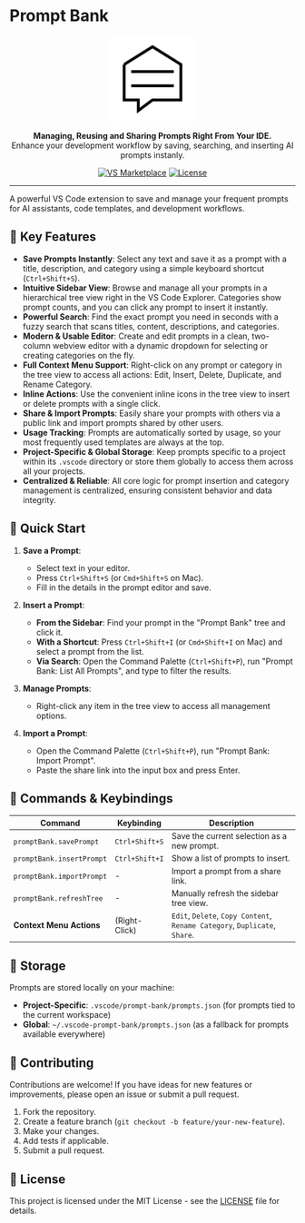 # Prompt Bank

<p align="center">
  <img src="./assets/logo.png" alt="Prompt Bank Logo" width="150">
</p>

<p align="center">
  <strong>Managing, Reusing and Sharing Prompts Right From Your IDE.</strong>
  <br />
  Enhance your development workflow by saving, searching, and inserting AI prompts instanly.
</p>

<p align="center">
  <a href="https://marketplace.visualstudio.com/items?itemName=ShaulAbergil.prompt-bank"><img src="https://img.shields.io/visual-studio-marketplace/v/ShaulAbergil.prompt-bank?style=for-the-badge&label=VS%20Marketplace&color=blue" alt="VS Marketplace"></a>
  <a href="https://github.com/ShaulAb/prompt-bank/blob/master/LICENSE"><img src="https://img.shields.io/github/license/ShaulAb/prompt-bank?style=for-the-badge&color=green" alt="License"></a>
</p>

---

A powerful VS Code extension to save and manage your frequent prompts for AI assistants, code templates, and development workflows.

<!-- Optional: Add a GIF demo here -->
<!-- <p align="center">
  <img src="link-to-your-demo.gif" alt="Prompt Bank Demo">
</p> -->

## 🚀 Key Features

- **Save Prompts Instantly**: Select any text and save it as a prompt with a title, description, and category using a simple keyboard shortcut (`Ctrl+Shift+S`).
- **Intuitive Sidebar View**: Browse and manage all your prompts in a hierarchical tree view right in the VS Code Explorer. Categories show prompt counts, and you can click any prompt to insert it instantly.
- **Powerful Search**: Find the exact prompt you need in seconds with a fuzzy search that scans titles, content, descriptions, and categories.
- **Modern & Usable Editor**: Create and edit prompts in a clean, two-column webview editor with a dynamic dropdown for selecting or creating categories on the fly.
- **Full Context Menu Support**: Right-click on any prompt or category in the tree view to access all actions: Edit, Insert, Delete, Duplicate, and Rename Category.
- **Inline Actions**: Use the convenient inline icons in the tree view to insert or delete prompts with a single click.
- **Share & Import Prompts**: Easily share your prompts with others via a public link and import prompts shared by other users.
- **Usage Tracking**: Prompts are automatically sorted by usage, so your most frequently used templates are always at the top.
- **Project-Specific & Global Storage**: Keep prompts specific to a project within its `.vscode` directory or store them globally to access them across all your projects.
- **Centralized & Reliable**: All core logic for prompt insertion and category management is centralized, ensuring consistent behavior and data integrity.

## 🎯 Quick Start

1.  **Save a Prompt**:
    - Select text in your editor.
    - Press `Ctrl+Shift+S` (or `Cmd+Shift+S` on Mac).
    - Fill in the details in the prompt editor and save.

2.  **Insert a Prompt**:
    - **From the Sidebar**: Find your prompt in the "Prompt Bank" tree and click it.
    - **With a Shortcut**: Press `Ctrl+Shift+I` (or `Cmd+Shift+I` on Mac) and select a prompt from the list.
    - **Via Search**: Open the Command Palette (`Ctrl+Shift+P`), run "Prompt Bank: List All Prompts", and type to filter the results.

3.  **Manage Prompts**:
    - Right-click any item in the tree view to access all management options.

4.  **Import a Prompt**:
    - Open the Command Palette (`Ctrl+Shift+P`), run "Prompt Bank: Import Prompt".
    - Paste the share link into the input box and press Enter.

## 🔧 Commands & Keybindings

| Command                    | Keybinding     | Description                                                       |
| -------------------------- | -------------- | ----------------------------------------------------------------- |
| `promptBank.savePrompt`    | `Ctrl+Shift+S` | Save the current selection as a new prompt.                       |
| `promptBank.insertPrompt`  | `Ctrl+Shift+I` | Show a list of prompts to insert.                                 |
| `promptBank.importPrompt`  | -              | Import a prompt from a share link.                                |
| `promptBank.refreshTree`   | -              | Manually refresh the sidebar tree view.                           |
| **Context Menu Actions**   | (Right-Click)  | `Edit`, `Delete`, `Copy Content`, `Rename Category`, `Duplicate`, `Share`. |

## 📁 Storage

Prompts are stored locally on your machine:

- **Project-Specific**: `.vscode/prompt-bank/prompts.json` (for prompts tied to the current workspace)
- **Global**: `~/.vscode-prompt-bank/prompts.json` (as a fallback for prompts available everywhere)

## 🤝 Contributing

Contributions are welcome! If you have ideas for new features or improvements, please open an issue or submit a pull request.

1.  Fork the repository.
2.  Create a feature branch (`git checkout -b feature/your-new-feature`).
3.  Make your changes.
4.  Add tests if applicable.
5.  Submit a pull request.

## 📄 License

This project is licensed under the MIT License - see the [LICENSE](LICENSE) file for details. 
